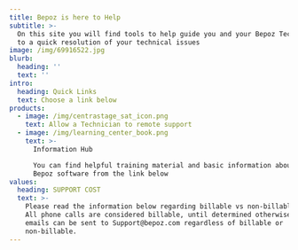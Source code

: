 ```yaml
---
title: Bepoz is here to Help
subtitle: >-
  On this site you will find tools to help guide you and your Bepoz Technician
  to a quick resolution of your technical issues
image: /img/69916522.jpg
blurb:
  heading: ''
  text: ''
intro:
  heading: Quick Links
  text: Choose a link below
products:
  - image: /img/centrastage_sat_icon.png
    text: Allow a Technician to remote support
  - image: /img/learning_center_book.png
    text: >-
      Information Hub

      You can find helpful training material and basic information about the
      Bepoz software from the link below
values:
  heading: SUPPORT COST
  text: >-
    Please read the information below regarding billable vs non-billable time.
    All phone calls are considered billable, until determined otherwise. Support
    emails can be sent to Support@bepoz.com regardless of billable or
    non-billable.
---
```


